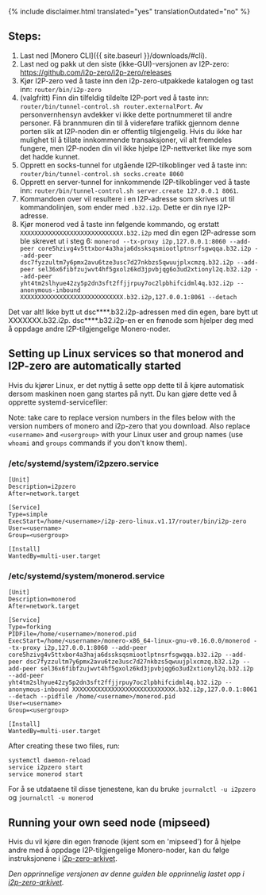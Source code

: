 {% include disclaimer.html translated="yes" translationOutdated="no" %}

## Steps:

1. Last ned [Monero CLI]({{ site.baseurl }}/downloads/#cli).
2. Last ned og pakk ut den siste (ikke-GUI)-versjonen av I2P-zero:
   https://github.com/i2p-zero/i2p-zero/releases
3. Kjør I2P-zero ved å taste inn den i2p-zero-utpakkede katalogen og tast
   inn: `router/bin/i2p-zero`
4. (valgfritt) Finn din tilfeldig tildelte I2P-port ved å taste inn:
   `router/bin/tunnel-control.sh router.externalPort`. Av personvernhensyn
   avdekker vi ikke dette portnummeret til andre personer. Få brannmuren din
   til å videreføre trafikk gjennom denne porten slik at I2P-noden din er
   offentlig tilgjengelig. Hvis du ikke har mulighet til å tillate
   innkommende transaksjoner, vil alt fremdeles fungere, men I2P-noden din
   vil ikke hjelpe I2P-nettverket like mye som det hadde kunnet.
5. Opprett en socks-tunnel for utgående I2P-tilkoblinger ved å taste inn:
   `router/bin/tunnel-control.sh socks.create 8060`
6. Opprett en server-tunnel for innkommende I2P-tilkoblinger ved å taste
   inn: `router/bin/tunnel-control.sh server.create 127.0.0.1 8061`.
7. Kommandoen over vil resultere i en I2P-adresse som skrives ut til
   kommandolinjen, som ender med `.b32.i2p`. Dette er din nye I2P-adresse.
8. Kjør monerod ved å taste inn følgende kommando, og erstatt
   `XXXXXXXXXXXXXXXXXXXXXXXXXXXXX.b32.i2p` med din egen I2P-adresse som ble
   skrevet ut i steg 6: `monerod --tx-proxy i2p,127.0.0.1:8060 --add-peer
   core5hzivg4v5ttxbor4a3haja6dssksqsmiootlptnsrfsgwqqa.b32.i2p --add-peer
   dsc7fyzzultm7y6pmx2avu6tze3usc7d27nkbzs5qwuujplxcmzq.b32.i2p --add-peer
   sel36x6fibfzujwvt4hf5gxolz6kd3jpvbjqg6o3ud2xtionyl2q.b32.i2p --add-peer
   yht4tm2slhyue42zy5p2dn3sft2ffjjrpuy7oc2lpbhifcidml4q.b32.i2p
   --anonymous-inbound XXXXXXXXXXXXXXXXXXXXXXXXXXXXX.b32.i2p,127.0.0.1:8061
   --detach`

Det var alt! Ikke bytt ut dsc****.b32.i2p-adressen med din egen, bare bytt
ut XXXXXXX.b32.i2p. dsc****.b32.i2p-en er en frønode som hjelper deg med å
oppdage andre I2P-tilgjengelige Monero-noder.

## Setting up Linux services so that monerod and I2P-zero are automatically started

Hvis du kjører Linux, er det nyttig å sette opp dette til å kjøre automatisk
dersom maskinen noen gang startes på nytt. Du kan gjøre dette ved å opprette
systemd-servicefiler:

Note: take care to replace version numbers in the files below with the version numbers of monero and i2p-zero that you download. Also replace `<username>` and `<usergroup>` with your Linux user and group names (use `whoami` and `groups` commands if you don't know them).

### /etc/systemd/system/i2pzero.service

````                                                
[Unit]
Description=i2pzero
After=network.target

[Service]
Type=simple
ExecStart=/home/<username>/i2p-zero-linux.v1.17/router/bin/i2p-zero
User=<username>
Group=<usergroup>

[Install]
WantedBy=multi-user.target
````

### /etc/systemd/system/monerod.service

````
[Unit]
Description=monerod
After=network.target

[Service]
Type=forking
PIDFile=/home/<username>/monerod.pid
ExecStart=/home/<username>/monero-x86_64-linux-gnu-v0.16.0.0/monerod --tx-proxy i2p,127.0.0.1:8060 --add-peer core5hzivg4v5ttxbor4a3haja6dssksqsmiootlptnsrfsgwqqa.b32.i2p --add-peer dsc7fyzzultm7y6pmx2avu6tze3usc7d27nkbzs5qwuujplxcmzq.b32.i2p --add-peer sel36x6fibfzujwvt4hf5gxolz6kd3jpvbjqg6o3ud2xtionyl2q.b32.i2p --add-peer yht4tm2slhyue42zy5p2dn3sft2ffjjrpuy7oc2lpbhifcidml4q.b32.i2p --anonymous-inbound XXXXXXXXXXXXXXXXXXXXXXXXXXXXX.b32.i2p,127.0.0.1:8061 --detach --pidfile /home/<username>/monerod.pid
User=<username>
Group=<usergroup>

[Install]
WantedBy=multi-user.target
````

After creating these two files, run:
````
systemctl daemon-reload
service i2pzero start
service monerod start
````

For å se utdataene til disse tjenestene, kan du bruke `journalctl -u
i2pzero` og `journalctl -u monerod`

## Running your own seed node (mipseed)

Hvis du vil kjøre din egen frønode (kjent som en 'mipseed') for å hjelpe
andre med å oppdage I2P-tilgjengelige Monero-noder, kan du følge
instruksjonene i
[i2p-zero-arkivet](https://github.com/i2p-zero/i2p-zero/blob/master/mipseed.md).

*Den opprinnelige versjonen av denne guiden ble opprinnelig lastet opp i [i2p-zero-arkivet](https://github.com/i2p-zero/i2p-zero/blob/master/monerod-with-i2p-zero.md).*
